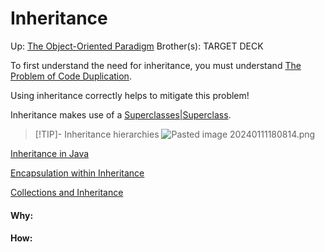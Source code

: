 # Inheritance

Up: [The Object-Oriented Paradigm](the_object-oriented_paradigm)
Brother(s):
TARGET DECK

To first understand the need for inheritance, you must understand [The Problem of Code Duplication](the_problem_of_code_duplication).

Using inheritance correctly helps to mitigate this problem!

Inheritance makes use of a [Superclasses|Superclass](superclasses|superclass).

> [!TIP]- Inheritance hierarchies
> ![Pasted image 20240111180814.png](pasted_image_20240111180814.png)

[Inheritance in Java](inheritance_in_java)

[Encapsulation within Inheritance](encapsulation_within_inheritance)

[Collections and Inheritance](collections_and_inheritance)































#### Why:
#### How:









